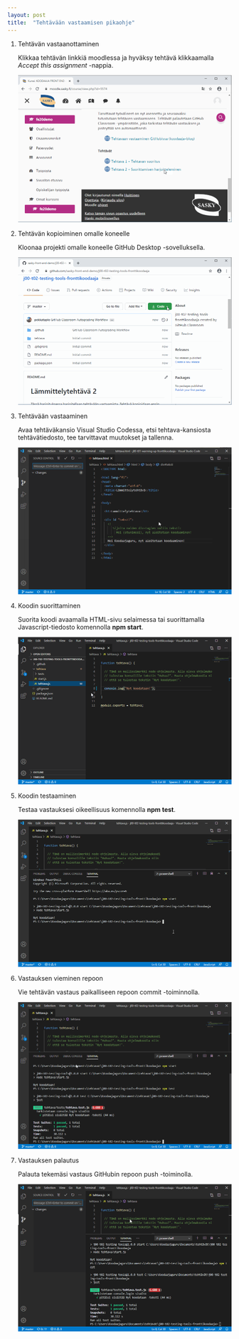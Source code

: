 ```yaml
---
layout: post
title:  "Tehtävään vastaamisen pikaohje"
---
```


1. Tehtävän vastaanottaminen

    Klikkaa tehtävän linkkiä moodlessa ja hyväksy tehtävä klikkaamalla *Accept this assignment* -nappia.

    ![Tehtävän hyväksyminen](/images/vastaamisen-pikaohje-accept.gif)

2. Tehtävän kopioiminen omalle koneelle

    Kloonaa projekti omalle koneelle GitHub Desktop -sovelluksella.

    ![Tehtävän kloonaaminen](/images/vastaamisen-pikaohje-clone.gif)

3. Tehtävään vastaaminen

    Avaa tehtäväkansio Visual Studio Codessa, etsi tehtava-kansiosta tehtävätiedosto, tee tarvittavat muutokset ja tallenna. 

    ![Tehtävän vastaaminen](/images/vastaamisen-pikaohje-open-and-edit.gif)

4. Koodin suorittaminen

    Suorita koodi avaamalla HTML-sivu selaimessa tai suorittamalla Javascript-tiedosto komennolla **npm start**.

    ![Koodin suoritus](/images/vastaamisen-pikaohje-execute.gif)

5. Koodin testaaminen 

    Testaa vastauksesi oikeellisuus komennolla **npm test**.

    ![Koodin testaaminen](/images/vastaamisen-pikaohje-test.gif)

6. Vastauksen vieminen repoon

    Vie tehtävän vastaus paikalliseen repoon commit -toiminnolla.

    ![Vastauksen vieminen repoon](/images/vastaamisen-pikaohje-commit.gif)

7. Vastauksen palautus

    Palauta tekemäsi vastaus GitHubin repoon push -toiminolla. 

    ![Vastauksen palautus GitHubiin](/images/vastaamisen-pikaohje-push.gif)